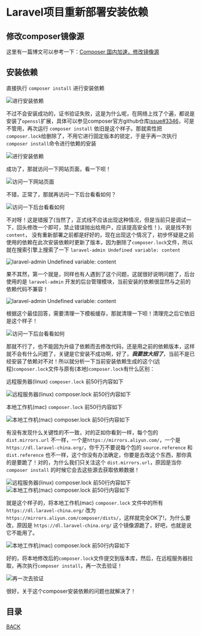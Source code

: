 # Laravel项目重新部署安装依赖


## 修改composer镜像源

这里有一篇博文可以参考一下：[Composer 国内加速，修改镜像源](https://learnku.com/articles/15977/composer-accelerate-and-modify-mirror-source-in-china)

## 安装依赖

直接执行 `composer install` 进行安装依赖

![进行安装依赖](https://lucklit.oss-cn-beijing.aliyuncs.com/written/Snip20191225_1.png)

不过不会安装成功的，证书验证失败，这是为什么呢，在网络上找了个遍，都说是安装了`openssl`扩展，具体可以参见composer官方github仓库[issue#3346](https://github.com/composer/composer/issues/3346)，可是不管用，再次运行 `composer install` 依旧是这个样子。那就索性把`composer.lock`给删除了，不用它进行固定版本的锁定，于是乎再一次执行`composer install`命令进行依赖的安装

![进行安装依赖](https://lucklit.oss-cn-beijing.aliyuncs.com/written/Snip20191225_2.gif)

成功了，那就访问一下网站页面，看一下呗！

![访问一下网站页面](https://lucklit.oss-cn-beijing.aliyuncs.com/written/Snip20191225_2.png)

不错，正常了，那就再访问一下后台看看如何？

![访问一下后台看看如何](https://lucklit.oss-cn-beijing.aliyuncs.com/written/Snip20191225_8.png)

不对呀！这是错报了(当然了，正式线不应该出现这种情况，但是当前只是调试一下，回头修改一个即可，禁止错误抛出给用户，应该提高安全性！)，说是找不到 `content`，
没有重新部署之前都是好好的，现在出现这个情况了，初步怀疑是之前使用的依赖在此次安装依赖时更新了版本，因为删除了`composer.lock`文件，所以就在搜索引擎上搜索了一下 `laravel-admin Undefined variable: content`

![laravel-admin Undefined variable: content](https://lucklit.oss-cn-beijing.aliyuncs.com/written/Snip20191225_4.png)

果不其然，第一个就是，同样也有人遇到了这个问题，这就很好说明问题了，后台使用的是 `laravel-admin` 开发的后台管理模块，当前安装的依赖很显然与之前的依赖代码不兼容！

![laravel-admin Undefined variable: content](https://lucklit.oss-cn-beijing.aliyuncs.com/written/Snip20191225_5.png)

根据这个最佳回答，需要清理一下模板缓存，那就清理一下呗！清理完之后它依旧是这个样子！

![访问一下后台看看如何](https://lucklit.oss-cn-beijing.aliyuncs.com/written/Snip20191225_8.png)

那就不行了，也不能因为升级了依赖而去修改代码，还是用之前的依赖版本，这样就不会有什么问题了，关键是它安装不成功啊，好了，***我要放大招了***，当前不是已经安装了依赖对不对！所以就分析一下当前安装依赖生成的这个(远程)`composer.lock`文件与原有(本地)`composer.lock`有什么区别：

远程服务器(linux) `composer.lock` 前50行内容如下

![远程服务器(linux) `composer.lock` 前50行内容如下](https://lucklit.oss-cn-beijing.aliyuncs.com/written/Snip20191225_6.png)

本地工作机(mac) `composer.lock` 前50行内容如下

![本地工作机(mac) `composer.lock` 前50行内容如下](https://lucklit.oss-cn-beijing.aliyuncs.com/written/Snip20191225_7.png)

有没有发现什么关键性的不一致，对的正如你看到一样，每个包的`dist.mirrors.url` 不一样，一个是`https://mirrors.aliyun.com/`，一个是`https://dl.laravel-china.org/`，你千万不要说每个包的 `source.reference` 和 `dist.reference` 也不一样，这个你没有办法确定，你要是去改这个东西，那你真的是要跪了！对的，为什么我们只关注这个 `dist.mirrors.url`，原因是当你`composer install` 的时候它会去这些源去获取依赖数据！

![远程服务器(linux) `composer.lock` 前50行内容如下](https://lucklit.oss-cn-beijing.aliyuncs.com/written/Snip20191225_9.png)
![本地工作机(mac) `composer.lock` 前50行内容如下](https://lucklit.oss-cn-beijing.aliyuncs.com/written/Snip20191225_10.png)

就是这个样子的，将本地工作机(mac) `composer.lock` 文件中的所有 `https://dl.laravel-china.org/` 改为 `https://mirrors.aliyun.com/composer/dists/`，这样就完全OK了!，为什么要改，原因是 `https://dl.laravel-china.org/` 这个镜像源跪了，好吧，也就是说它不能用了。

![本地工作机(mac) `composer.lock` 前50行内容如下](https://lucklit.oss-cn-beijing.aliyuncs.com/written/Snip20191225_11.png)

好的，将本地修改后的`composer.lock`文件提交到版本库，然后，在远程服务器拉取，再次执行`composer install`，再一次去验证！

![再一次去验证](https://lucklit.oss-cn-beijing.aliyuncs.com/written/Snip20191225_13.png)

很好，关于这个composer安装依赖的问题也就解决了！

## 目录
[BACK](../../../README.md)



